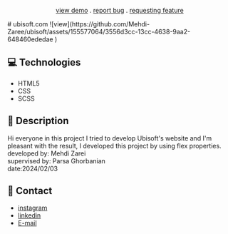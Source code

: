 
<p align="center">
<a href="https://mehdi-zaree.github.io/ubisoft/"target="_blank"> view demo</a> .
<a href="https://github.com/Mehdi-Zaree/newspaper-grid/issues">report bug</a> .
<a href="https://github.com/Mehdi-Zaree/newspaper-grid/issues">requesting feature</a></p>
# ubisoft.com
![view](https://github.com/Mehdi-Zaree/ubisoft/assets/155577064/3556d3cc-13cc-4638-9aa2-648460ededae
)


</p>

## :computer: Technologies 
- HTML5
- CSS
- SCSS
## :page_facing_up: Description
Hi everyone in this project I tried to develop Ubisoft's website and I'm pleasant with the result, I developed this project by using flex properties.</br>
developed by: Mehdi Zarei</br>
supervised by: Parsa Ghorbanian</br>
date:2024/02/03
## :iphone: Contact
- [instagram](https://instagram.com/mehdi_zarei-web)
- [linkedin](https://linkedin.com/in/mehdi-zri)
- [E-mail](mahdizarei22019@gmail.com)

 
